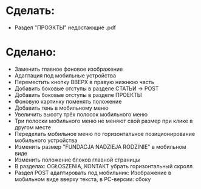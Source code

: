 # Сделать:

-  Раздел "ПРОЭКТЫ" недостающие .pdf

# Сделано:

-  Заменить главное фоновое изображение
-  Адаптация под мобильные устройства
-  Переместить кнопку ВВЕРХ в правую нижнюю часть
-  Добавить боковые отступы в разделе СТАТЬИ -> POST
-  Добавить боковые отступы в разделе ПРОЕКТЫ
-  Фоновую картинку поменять положение
-  Добавить тень в мобильному меню
-  Увеличить высоту трёх полосок мобильного меню
-  Три полоски мобильного меню не меняют свой размер при клике в другом месте
-  Переделать мобильное меню по горизонтальное позиционирование мобильного устройства
-  Изменить размер "FUNDACJA NADZIEJA RODZINIE" в мобильном виде
-  Изменить положение блоков главной страницы
-  В разделах: OGŁOSZENIA, KONTAKT убрать горизонтальный скролл
-  Раздел POST адаптировать под мобильник: Изображение в мобильном виде вверху текста, в РС-версии: сбоку
